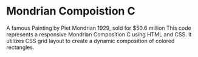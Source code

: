 # Mondrian Compoistion C
 A famous Painting by Piet Mondrian 1929, sold for $50.6 million 
 This code represents a responsive Mondrian Composition C using HTML and CSS. It utilizes CSS grid layout to create a dynamic composition of colored rectangles.
